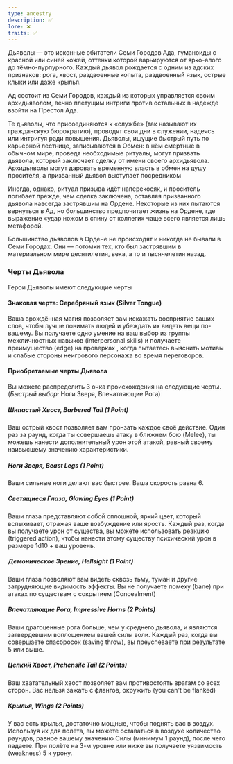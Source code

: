 ```yaml
---
type: ancestry
description: ✅
lore: ❌
traits: ✅
---
```

Дьяволы — это исконные обитатели Семи Городов Ада, гуманоиды с красной или синей кожей, оттенки которой варьируются от ярко-алого до тёмно-пурпурного. Каждый дьявол рождается с одним из адских признаков: рога, хвост, раздвоенные копыта, раздвоенный язык, острые клыки или даже крылья.

Ад состоит из Семи Городов, каждый из которых управляется своим архидьяволом, вечно плетущим интриги против остальных в надежде взойти на Престол Ада.

Те дьяволы, что присоединяются к «службе» (так называют их гражданскую бюрократию), проводят свои дни в служении, надеясь или интригуя ради повышения. Дьяволы, ищущие быстрый путь по карьерной лестнице, записываются в Обмен: в нём смертные в обычном мире, проведя необходимые ритуалы, могут призвать дьявола, который заключает сделку от имени своего архидьявола. Архидьяволы могут даровать временную власть в обмен на душу просителя, а призванный дьявол выступает посредником

Иногда, однако, ритуал призыва идёт наперекосяк, и проситель погибает прежде, чем сделка заключена, оставляя призванного дьявола навсегда застрявшим на Ордене. Некоторые из них пытаются вернуться в Ад, но большинство предпочитает жизнь на Ордене, где выражение «удар ножом в спину от коллеги» чаще всего является лишь метафорой.

Большинство дьяволов в Ордене не происходят и никогда не бывали в Семи Городах. Они — потомки тех, кто был застрявшим в материальном мире десятилетия, века, а то и тысячелетия назад.

### Черты Дьявола

Герои Дьяволы имеют следующие черты

#### Знаковая черта: Серебряный язык (Silver Tongue)

Ваша врождённая магия позволяет вам искажать восприятие ваших слов, чтобы лучше понимать людей и убеждать их видеть вещи по-вашему. Вы получаете одно умение на ваш выбор из группы межличностных навыков (interpersonal skills) и получаете преимущество (edge) на проверках , когда пытаетесь выяснить мотивы и слабые стороны неигрового персонажа во время переговоров.

#### Приобретаемые черты Дьявола

Вы можете распределить 3 очка происхождения на следующие черты. (*Быстрый выбор:* Ноги Зверя, Впечатляющие Рога)

##### Шипастый Хвост, Barbered Tail (1 Point)

Ваш острый хвост позволяет вам пронзать каждое своё действие. Один раз за раунд, когда ты совершаешь атаку в ближнем бою (Melee), ты можешь нанести дополнительный урон этой атакой, равный своему наивысшему значению характеристики.

##### Ноги Зверя, Beast Legs (1 Point)

Ваши сильные ноги делают вас быстрее. Ваша скорость равна 6.

##### Светящиеся Глаза, Glowing Eyes (1 Point)

Ваши глаза представляют собой сплошной, яркий цвет, который вспыхивает, отражая ваше возбуждение или ярость. Каждый раз, когда вы получаете урон от существа, вы можете использовать реакцию (triggered action), чтобы нанести этому существу психический урон в размере 1d10 + ваш уровень.

##### Демоническое Зрение, Hellsight (1 Point)

Ваши глаза позволяют вам видеть сквозь тьму, туман и другие затрудняющие видимость эффекты. Вы не получаете помеху (bane) при атаках по существам с сокрытием (Concealment)

##### Впечатляющие Рога, Impressive Horns (2 Points)

Ваши драгоценные рога больше, чем у среднего дьявола, и являются затвердевшим воплощением вашей силы воли. Каждый раз, когда вы совершаете спасбросок (saving throw), вы преуспеваете при результате 5 или выше.

##### Цепкий Хвост, Prehensile Tail (2 Points)

Ваш хватательный хвост позволяет вам противостоять врагам со всех сторон. Вас нельзя зажать с флангов, окружить (you can't be flanked)

##### Крылья, Wings (2 Points)

У вас есть крылья, достаточно мощные, чтобы поднять вас в воздух. Используя их для полёта, вы можете оставаться в воздухе количество раундов, равное вашему значению Силы (минимум 1 раунд), после чего падаете. При полёте на 3-м уровне или ниже вы получаете уязвимость (weakness) 5 к урону.